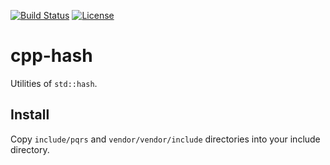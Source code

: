 [![Build Status](https://github.com/pqrs-org/cpp-hash/workflows/CI/badge.svg)](https://github.com/pqrs-org/cpp-hash/actions)
[![License](https://img.shields.io/badge/license-Boost%20Software%20License-blue.svg)](https://github.com/pqrs-org/cpp-hash/blob/main/LICENSE.md)

# cpp-hash

Utilities of `std::hash`.

## Install

Copy `include/pqrs` and `vendor/vendor/include` directories into your include directory.
